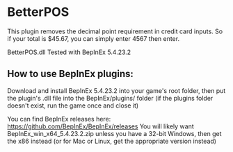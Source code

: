 # BetterPOS 
This plugin removes the decimal point requirement in credit card inputs. So if your total is $45.67, you can simply enter 4567 then enter.

BetterPOS.dll
Tested with BepInEx 5.4.23.2


## How to use BepInEx plugins:
Download and install BepInEx 5.4.23.2 into your game's root folder, then put the plugin's .dll file into the BepInEx/plugins/ folder (if the plugins folder doesn't exist, run the game once and close it)

You can find BepInEx releases here: https://github.com/BepInEx/BepInEx/releases
You will likely want BepInEx_win_x64_5.4.23.2.zip unless you have a 32-bit Windows, then get the x86 instead (or for Mac or Linux, get the appropriate version instead)
